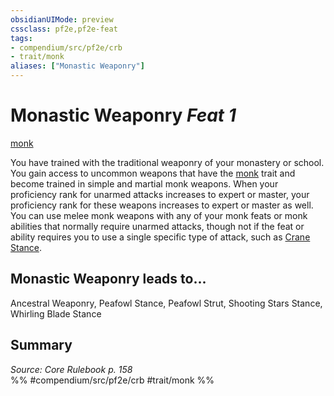 ```yaml
---
obsidianUIMode: preview
cssclass: pf2e,pf2e-feat
tags:
- compendium/src/pf2e/crb
- trait/monk
aliases: ["Monastic Weaponry"]
---
```

# Monastic Weaponry  *Feat 1*  
[monk](/rules/traits/monk.md)  


You have trained with the traditional weaponry of your monastery or school. You gain access to uncommon weapons that have the [monk](/rules/traits/monk.md) trait and become trained in simple and martial monk weapons. When your proficiency rank for unarmed attacks increases to expert or master, your proficiency rank for these weapons increases to expert or master as well. You can use melee monk weapons with any of your monk feats or monk abilities that normally require unarmed attacks, though not if the feat or ability requires you to use a single specific type of attack, such as [Crane Stance](/compendium/feats/crane-stance.md).

## Monastic Weaponry leads to...

Ancestral Weaponry, Peafowl Stance, Peafowl Strut, Shooting Stars Stance, Whirling Blade Stance

## Summary

*Source: Core Rulebook p. 158*  
%% #compendium/src/pf2e/crb #trait/monk %%